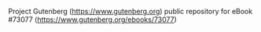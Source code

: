 Project Gutenberg (https://www.gutenberg.org) public repository
for eBook #73077 (https://www.gutenberg.org/ebooks/73077)
